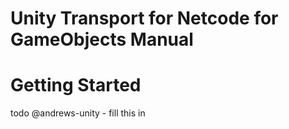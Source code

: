 # **Unity Transport for Netcode for GameObjects Manual**

# Getting Started

todo @andrews-unity - fill this in
